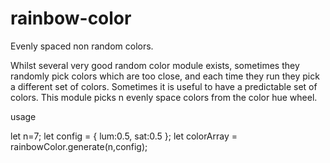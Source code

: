 # rainbow-color
Evenly spaced non random colors.

Whilst several very good random color module exists, sometimes they randomly pick colors which are too close, and each time they run they pick a different set of colors.
Sometimes it is useful to have a predictable set of colors. This module picks n evenly space colors from the color hue wheel.

usage 

let n=7;
let config = { 
    lum:0.5,
    sat:0.5
    };
let colorArray = rainbowColor.generate(n,config);


